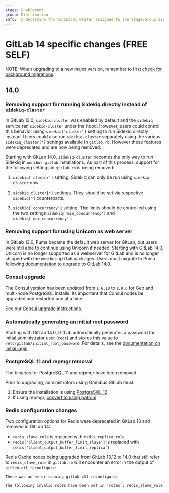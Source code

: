 ```yaml
---
stage: Enablement
group: Distribution
info: To determine the technical writer assigned to the Stage/Group associated with this page, see https://about.gitlab.com/handbook/engineering/ux/technical-writing/#designated-technical-writers
---
```


# GitLab 14 specific changes **(FREE SELF)**

NOTE:
When upgrading to a new major version, remember to first [check for background migrations](https://docs.gitlab.com/ee/update/index.html#checking-for-background-migrations-before-upgrading).

## 14.0

### Removing support for running Sidekiq directly instead of `sidekiq-cluster`

In GitLab 13.0, `sidekiq-cluster` was enabled by default and the `sidekiq`
service ran `sidekiq-cluster` under the hood. However, users could control this
behavior using `sidekiq['cluster']` setting to run Sidekiq directly instead.
Users could also run `sidekiq-cluster` separately using the various
`sidekiq_cluster[*]` settings available in `gitlab.rb`. However these features
were deprecated and are now being removed.

Starting with GitLab 14.0, `sidekiq-cluster` becomes the only way to run Sidekiq
in `omnibus-gitlab` installations. As part of this process, support for the
following settings in `gitlab.rb` is being removed:

1. `sidekiq['cluster']` setting. Sidekiq can only be run using `sidekiq-cluster`
   now.

1. `sidekiq_cluster[*]` settings. They should be set via respective `sidekiq[*]`
   counterparts.

1. `sidekiq['concurrency']` setting. The limits should be controlled using the
   two settings `sidekiq['min_concurrency']` and `sidekiq['max_concurrency']`.

### Removing support for using Unicorn as web server

In GitLab 13.0, Puma became the default web server for GitLab, but users were
still able to continue using Unicorn if needed. Starting with GitLab 14.0,
Unicorn is no longer supported as a webserver for GitLab and is no longer
shipped with the `omnibus-gitlab` packages. Users must migrate to Puma following
[documentation](https://docs.gitlab.com/ee/administration/operations/puma.html)
to upgrade to GitLab 14.0.

### Consul upgrade

The Consul version has been updated from `1.6.10` to `1.9.6` for Geo and multi-node PostgreSQL installs. Its important
that Consul nodes be upgraded and restarted one at a time.

See our [Consul upgrade instructions](https://docs.gitlab.com/ee/administration/consul.html#upgrade-the-consul-nodes).

### Automatically generating an initial root password

Starting with GitLab 14.0, GitLab automatically generates a password for initial
administrator user (`root`) and stores this value to
`/etc/gitlab/initial_root_password`. For details, see the
[documentation on initial login](../installation/index.md#set-up-the-initial-password).

### PostgreSQL 11 and repmgr removal

The binaries for PostgreSQL 11 and repmgr have been removed.

Prior to upgrading, administrators using Omnibus GitLab must:

1. Ensure the installation is using [PostgreSQL 12](../settings/database.md#upgrade-packaged-postgresql-server)
1. If using repmgr, [convert to using patroni](https://docs.gitlab.com/ee/administration/postgresql/replication_and_failover.html#switching-from-repmgr-to-patroni)

### Redis configuration changes

Two configuration options for Redis were deprecated in GitLab 13 and removed in GitLab 14:

- `redis_slave_role` is replaced with `redis_replica_role`
- `redis['client_output_buffer_limit_slave']` is replaced with `redis['client_output_buffer_limit_replica']`

Redis Cache nodes being upgraded from GitLab 13.12 to 14.0 that still refer to `redis_slave_role`
in `gitlab.rb` will encounter an error in the output of `gitlab-ctl reconfigure`:

```plaintext
There was an error running gitlab-ctl reconfigure:

The following invalid roles have been set in 'roles': redis_slave_role
```
